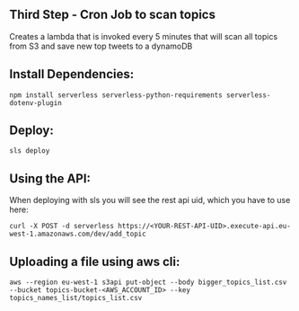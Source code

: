 ## Third Step - Cron Job to scan topics

Creates a lambda that is invoked every 5 minutes that will scan all topics from S3 and save new top tweets to a dynamoDB

## Install Dependencies:

```
npm install serverless serverless-python-requirements serverless-dotenv-plugin
```

## Deploy:
```
sls deploy
```

## Using the API:
When deploying with sls you will see the rest api uid, which you have to use here:

```
curl -X POST -d serverless https://<YOUR-REST-API-UID>.execute-api.eu-west-1.amazonaws.com/dev/add_topic
```

## Uploading a file using aws cli:

```
aws --region eu-west-1 s3api put-object --body bigger_topics_list.csv --bucket topics-bucket-<AWS_ACCOUNT_ID> --key topics_names_list/topics_list.csv
```
